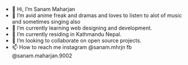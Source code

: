 - 👋 Hi, I’m Sanam Maharjan 
- 👀 I’m avid anime freak and dramas and loves to listen to alot of music and sometimes singing also 
- 🌱 I’m currently learning web designing and development.
- 🌱 I’m currently residing in Kathmandu Nepal.
- 💞️ I’m looking to collaborate on open source projects.
- 📫 How to reach me instagram @sanam.mhrjn fb @sanam.maharjan.9002 

